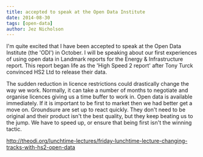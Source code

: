```yaml
---
title: accepted to speak at the Open Data Institute
date: 2014-08-30
tags: [open-data]
author: Jez Nicholson
---
```

​I'm quite excited that I have been accepted to speak at the Open Data Institute (the 'ODI') in October. I will be speaking about our first experiences of using open data in Landmark reports for the Energy & Infrastructure report. This report began life as the 'High Speed 2 report' after Tony Turck convinced HS2 Ltd to release their data. 

The sudden reduction in licence restrictions could drastically change the way we work. Normally, it can take a number of months to negotiate and organise licences giving us a time buffer to work in. Open data is available immediately. If it is important to be first to market then we had better get a move on.​ Groundsure are set up to react quickly. They don't need to be original and their product isn't the best quality, but they keep beating us to the jump. We have to speed up, or ensure that being first isn't the winning tactic.

http://theodi.org/lunchtime-lectures/friday-lunchtime-lecture-changing-tracks-with-hs2-open-data​